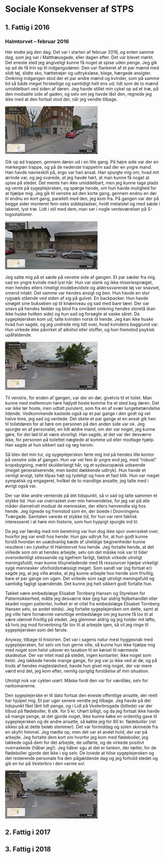 # Sociale Konsekvenser af STPS 
## 1. Fattig i 2016
### Halmtorvet – februar 2016

<p>Hér endte jeg den dag. Det var i starten af februar 2016, og enten samme dag, som jeg var i Matthæusgade, eller dagen efter. Det var blevet mørkt. Det eneste sted jeg angiveligt kunne få noget at spise uden penge. Jeg gik op ad de få trin op til indgangsdøren. Den var flankeret af et par mænd med slidt tøj, slidte sko, hættetrøjer og udtryksløse, blege, hærgede ansigter. Omkring indgangen stod der et par andre mænd og kvinder, som på samme tid så både meget forskellige og samtidigt helt ens ud; lidt som de to mænd umiddelbart ved siden af døren. Jeg havde stillet min cykel op ad et træ, på den modsatte side af gaden, og selv om jeg havde låst den, regnede jeg ikke med at den fortsat stod der, når jeg vendte tilbage.</p>

<p></p>
<p><img src="traeet-300x155.png" alt="Træet" title="Fig. 1. Præcis det træ jeg satte min cykel op ad."/></p>
<p></p>

<p>Gik op ad trappen, gennem døren ud i en lille gang. På højre side var der en mørkegrøn trappe, og på de nederste trappetrin sad der en yngre mand. Han havde navneskilt på, ergo var han ansat. Han spurgte mig om, hvad mit ærinde var, og jeg svarede, at jeg havde hørt, at man kunne få noget at spise på stedet. Det mente han ikke umiddelbart, men jeg kunne tage plads og vente på sygeplejersken, og spørge hende, om hun havde mulighed for at hjælpe mig. Jeg gik til venstre ad den korte gang, gennem endnu en dør til endnu en kort gang, parallelt med den, jeg kom fra. På gangen var der på begge sider monteret fem-seks siddepladser, hvidt metalstel og med sæde i lakeret, lyst træ. Lidt i stil med dem, man ser i nogle venteværelser på S-togsstationer.</p>

<p></p>
<p><img src="stedet-300x156.png" alt="Duknakken" title="Fig. 2. Indgangen til bygningen til venstre, Halmtorvet."/></p>
<p></p>

<p>Jeg satte mig på et sæde på venstre side af gangen. Et par sæder fra mig sad en yngre kvinde med lyst hår. Hun var slank og ikke miseriespræget, men hendes ellers rimeligt modebevidste og alderssvarende tøj var snavset, omend intakt. Det samme var hendes ansigt og ben. Hun havde en stor rygsæk stående ved siden af sig på gulvet. En backpacker. Hun havde smøget sine bukseben op til knæniveau og sad med bare tæer. Der var snavs på hendes fødder og blod fra området omkring hendes storetå (kan ikke huske hvilken side) og hun sad og forsøgte at vaske såret. Da sygeplejersken kom ud, talte kvinden norsk til hende. Jeg kan ikke huske hvad hun sagde, og jeg undrede mig lidt over, hvad kvindens baggrund var. Hun virkede ikke påvirket af alkohol eller stoffer, og hun fremstod psykisk upåfaldende.</p>

<p></p>
<p><img src="stedet2-300x156.png" alt="Duknakken" title="Fig. 3. Set fra rundkørslen ved Halmtorvet, træet til venstre og bygningen til højre."/></p>
<p></p>

<p>Til venstre, for enden af gangen, var der en dør, givetvis til et toilet. Man kunne med mellemrum høre højlydt hoste komme fra et sted bag døren. Det var ikke tør hoste, men udtalt purulent, som fra en af svær lungebetændelse lidende. Vedkommende kastede også op et par gange i den godt og vel halve time, jeg sad og ventede. Det skete et par gange at en ansat gik hen til toiletdøren for at høre om personen på den anden side var ok. Jeg spurgte en af personalet, en lidt ældre mand, om der var noget, jeg kunne gøre, for det lød til at være alvorligt. Han sagde, at det var der desværre ikke, for personen på toilettet nægtede at komme ud eller modtage hjælp. Han sagde at hun sikkert sad og røg heroin.</p>

<p>Så blev det min tur, og sygeplejersken førte mig ind på hendes lille kontor på venstre side af gangen. Hun var vel fem år yngre end jeg, med “robust” kropsbygning, mørkt skulderlangt hår, og et sydeuropæisk udseende (meget generaliserende, men bedst dækkende udtryk). Hun havde et venligt ansigt, talte tilpas højt og tydeligt og have et fast blik. Hun var meget sympatisk og engageret, hvilket de to mandlige ansatte, jeg talte med i øvrigt også var.</p>

<p>Der var ikke andre ventende på det tidspunkt, så vi sad og talte sammen et stykke tid. Hun var overrasket over min henvendelse, for jeg var på alle måder diametralt modsat de mennesker, der ellers henvendte sig hos hende. Jeg lignede og fremstod som én, der boede i Dronningens Tværgade. Samtalen varede et stykke tid, for hun var rent faktisk interesseret i at høre min historie, som hun hyppigt spurgte ind til.</p>

<p>Da jeg var færdig med min beretning var hun dog ikke spor overrasket over, hvorfor jeg var endt hos hende. Hun gav udtryk for, at hun godt kunne forstå hvordan en usædvanlig kæde af uheldige begivenheder kunne resultere i en cykeltur til Halmtorvet hos hende. Jeg fortalte hende, at det virkede som om at hendes arbejde, selv om det måske nok var til tider overordentligt stressende og ligefrem farligt, faktisk virkede utroligt meningsfuldt; man kunne tilsyneladende med få ressourcer hjælpe virkeligt syge mennesker uforholdsmæssigt meget. Som sandt var (og fortsat er) sagde jeg, at jeg ville ønske, at jeg kunne arbejde hos hende som frivillig, bare et par gange om ugen. Det virkede som sagt utroligt meningsfuld og samtidig fagligt spændende. Det kunne jeg helt sikkert godt fortalte hun.</p>

<p>Takket være embedslæge Elisabet Tornberg Hansen og Styrelsen for Patientsikkerhed, måtte jeg desværre ikke (jeg har aldrig fejlbehandlet eller skadet nogen patienter, hvilket er et citat fra embedslæge Elisabet Tornberg Hansen selv, se andet steds). Jeg fortalte sygeplejersken om dette, samt at jeg ville høre fornævnte vanvittige embedslæge om jeg kunne få lov til at være ulønnet frivillig på stedet. Jeg glemmer aldrig og jeg holder mit løfte, så hvis jeg mod forventning får lov til at arbejde igen, så vil jeg ringe til sygeplejersken som det første.</p>

<p>Anyway, tilbage til historien. Det var i sagens natur mest hyggesnak med sygeplejersken, for selv om hun gerne ville, så kunne hun ikke hjælpe mig med noget som helst udover en taxabon til en kørsel til nærmeste skadestue. Der var intet mad på stedet, ingen kontanter, ikke noget som helst. Jeg takkede hende mange gange, for jeg var jo ikke ved at dø, og på trods af hendes magtesløshed, havde hun givet mig noget, der var mere værd end det, jeg kom efter, nemlig oprigtig forståelse af min situation.</p>

<p>Utroligt nok var cyklen urørt. Måske fordi den var for værdiløs, selv for narkomanerne.</p>

<p>Den sygeplejerske er til dato fortsat den eneste offentlige ansatte, der reelt har hjulpet mig. Et par uger senere vendte jeg tilbage. Jeg havde på det tidspunkt fået lånt lidt penge, og i Lidl på Vesterbrogade (billede) var der tilbud på flødeboller, 6 stk. for 5 kr. Uhørt billigt, og da jeg fortsat ikke havde så mange penge, at det gjorde noget, ikke kunne købe en ordentlig gave til sygeplejersken og de andre ansatte, så købte jeg for 80 kr. flødeboller (ret sikker på at dette beløb stemmer). Det var formiddag og solen skinnede fra en skyfri himmel. Jeg mødte op, men det var et andet hold, der var på arbejde. Jeg fortalte dem kort om hvorfor jeg kom med flødeboller, jeg takkede også dem for det arbejde, de udførte, og de virkede positivt overraskede (håber jeg!). Jeg håber sgu at det er tanken, der tæller, for de flødeboller gjorde det ikke i sig selv. De lovede at hilse sygeplejersken og det resterende personale fra den pågældende dag og jeg forhold stedet og gik en tur på Vesterbro i den varme sol.</p>

<p></p>
<p><img src="stedet2-300x156.png" alt="Duknakken" title="Fig. 4. Lidl på Vesterbrogade, hvor der var tilbud på flødeboller."/></p>
<p></p>

## 2. Fattig i 2017


## 3. Fattig i 2018

